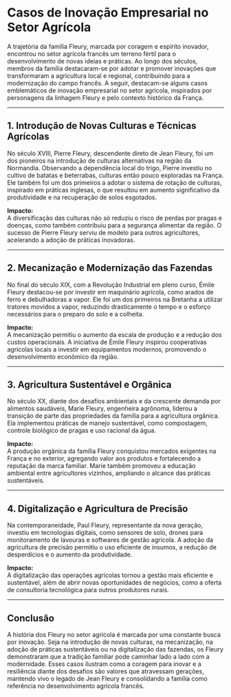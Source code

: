 # Casos de Inovação Empresarial no Setor Agrícola

A trajetória da família Fleury, marcada por coragem e espírito inovador, encontrou no setor agrícola francês um terreno fértil para o desenvolvimento de novas ideias e práticas. Ao longo dos séculos, membros da família destacaram-se por adotar e promover inovações que transformaram a agricultura local e regional, contribuindo para a modernização do campo francês. A seguir, destacam-se alguns casos emblemáticos de inovação empresarial no setor agrícola, inspirados por personagens da linhagem Fleury e pelo contexto histórico da França.

---

## 1. Introdução de Novas Culturas e Técnicas Agrícolas

No século XVIII, Pierre Fleury, descendente direto de Jean Fleury, foi um dos pioneiros na introdução de culturas alternativas na região da Normandia. Observando a dependência local do trigo, Pierre investiu no cultivo de batatas e beterrabas, culturas então pouco exploradas na França. Ele também foi um dos primeiros a adotar o sistema de rotação de culturas, inspirado em práticas inglesas, o que resultou em aumento significativo da produtividade e na recuperação de solos esgotados.

**Impacto:**  
A diversificação das culturas não só reduziu o risco de perdas por pragas e doenças, como também contribuiu para a segurança alimentar da região. O sucesso de Pierre Fleury serviu de modelo para outros agricultores, acelerando a adoção de práticas inovadoras.

---

## 2. Mecanização e Modernização das Fazendas

No final do século XIX, com a Revolução Industrial em pleno curso, Émile Fleury destacou-se por investir em maquinário agrícola, como arados de ferro e debulhadoras a vapor. Ele foi um dos primeiros na Bretanha a utilizar tratores movidos a vapor, reduzindo drasticamente o tempo e o esforço necessários para o preparo do solo e a colheita.

**Impacto:**  
A mecanização permitiu o aumento da escala de produção e a redução dos custos operacionais. A iniciativa de Émile Fleury inspirou cooperativas agrícolas locais a investir em equipamentos modernos, promovendo o desenvolvimento econômico da região.

---

## 3. Agricultura Sustentável e Orgânica

No século XX, diante dos desafios ambientais e da crescente demanda por alimentos saudáveis, Marie Fleury, engenheira agrônoma, liderou a transição de parte das propriedades da família para a agricultura orgânica. Ela implementou práticas de manejo sustentável, como compostagem, controle biológico de pragas e uso racional da água.

**Impacto:**  
A produção orgânica da família Fleury conquistou mercados exigentes na França e no exterior, agregando valor aos produtos e fortalecendo a reputação da marca familiar. Marie também promoveu a educação ambiental entre agricultores vizinhos, ampliando o alcance das práticas sustentáveis.

---

## 4. Digitalização e Agricultura de Precisão

Na contemporaneidade, Paul Fleury, representante da nova geração, investiu em tecnologias digitais, como sensores de solo, drones para monitoramento de lavouras e softwares de gestão agrícola. A adoção da agricultura de precisão permitiu o uso eficiente de insumos, a redução de desperdícios e o aumento da produtividade.

**Impacto:**  
A digitalização das operações agrícolas tornou a gestão mais eficiente e sustentável, além de abrir novas oportunidades de negócios, como a oferta de consultoria tecnológica para outros produtores rurais.

---

## Conclusão

A história dos Fleury no setor agrícola é marcada por uma constante busca por inovação. Seja na introdução de novas culturas, na mecanização, na adoção de práticas sustentáveis ou na digitalização das fazendas, os Fleury demonstraram que a tradição familiar pode caminhar lado a lado com a modernidade. Esses casos ilustram como a coragem para inovar e a resiliência diante dos desafios são valores que atravessam gerações, mantendo vivo o legado de Jean Fleury e consolidando a família como referência no desenvolvimento agrícola francês.